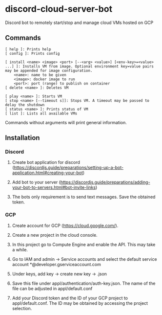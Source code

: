 # discord-cloud-server-bot

Discord bot to remotely start/stop and manage cloud VMs hosted on GCP

## Commands

    [ help ]: Prints help
    [ config ]: Prints config

    [ install <name> <image> <port> [--<arg> <value>] [<env-key>=<value> ...] ]: Installs VM from image. Optional environment key=value pairs may be appended for image configuration.  
        <name>: name to be given
        <image>: docker image to run
        <port>: port (range) to publish on container
    [ delete <name> ]: Deletes VM

    [ play <name> ]: Starts VM
    [ stop <name> [--timeout s]]: Stops VM. A timeout may be passed to delay the shutdown
    [ status <name> ]: Prints status of VM
    [ list ]: Lists all available VMs

Commands without arguments will print general information.

## Installation

### Discord

1. Create bot application for discord (<https://discordjs.guide/preparations/setting-up-a-bot-application.html#creating-your-bot>)

2. Add bot to your server (<https://discordjs.guide/preparations/adding-your-bot-to-servers.html#bot-invite-links>)

3. The bots only requirement is to send text messages. Save the obtained token.

### GCP

1. Create account for GCP (<https://cloud.google.com/>).

2. Create a new project in the cloud console.

3. In this project go to Compute Engine and enable the API. This may take a while.

4. Go to IAM and admin -> Service accounts and select the default service account *@developer.gserviceaccount.com

5. Under keys, add key -> create new key -> .json

6. Save this file under appl/authentication/auth-key.json. The name of the file can be adjusted in appl/default.conf

7. Add your Discord token and the ID of your GCP project to appl/default.conf. The ID may be obtained by accessing the project selection.
